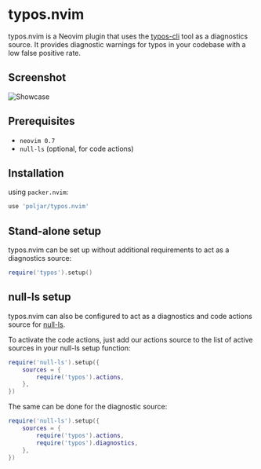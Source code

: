# typos.nvim

typos.nvim is a Neovim plugin that uses the [typos-cli] tool as a diagnostics
source. It provides diagnostic warnings for typos in your codebase with a low
false positive rate.

<!-- panvimdoc-ignore-start -->
## Screenshot

![Showcase](https://user-images.githubusercontent.com/552026/189417359-343b831e-62ad-43c2-b098-9062c8f9b478.png)

<!-- panvimdoc-ignore-end -->
## Prerequisites 

- `neovim 0.7`
- `null-ls` (optional, for code actions)

## Installation

using `packer.nvim`:

```lua
use 'poljar/typos.nvim'
```

## Stand-alone setup

typos.nvim can be set up without additional requirements to act as a diagnostics
source:

```lua
require('typos').setup()
```

## null-ls setup
typos.nvim can also be configured to act as a diagnostics and code actions source
for [null-ls].

To activate the code actions, just add our actions source to the list of active
sources in your null-ls setup function:

```lua
require('null-ls').setup({
    sources = {
        require('typos').actions,
    },
})
```

The same can be done for the diagnostic source:

```lua
require('null-ls').setup({
    sources = {
        require('typos').actions,
        require('typos').diagnostics,
    },
})
```

[typos-cli]: https://github.com/crate-ci/typos
[null-ls]: https://github.com/jose-elias-alvarez/null-ls.nvim
